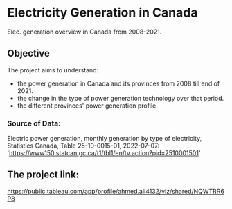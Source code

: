 # Electricity Generation in Canada
Elec. generation overview in Canada from 2008-2021.

## Objective
The project aims to understand:
- the power generation in Canada and its provinces from 2008 till end of 2021.
- the change in the type of power generation technology over that period.
- the different provinces' power generation profile.

### Source of Data:
Electric power generation, monthly generation by type of electricity, Statistics Canada, Table 25-10-0015-01, 2022-07-07:
'https://www150.statcan.gc.ca/t1/tbl1/en/tv.action?pid=2510001501'

## The project link:

https://public.tableau.com/app/profile/ahmed.ali4132/viz/shared/NQWTRR6P8
